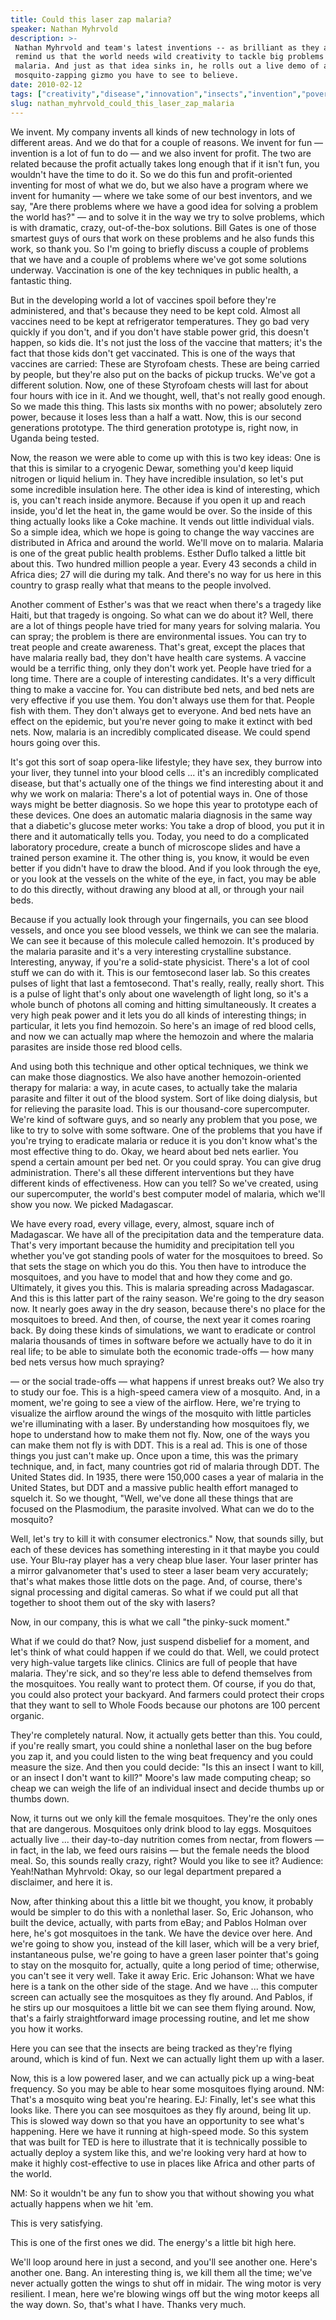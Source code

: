 ```yaml
---
title: Could this laser zap malaria?
speaker: Nathan Myhrvold
description: >-
 Nathan Myhrvold and team's latest inventions -- as brilliant as they are bold --
 remind us that the world needs wild creativity to tackle big problems like
 malaria. And just as that idea sinks in, he rolls out a live demo of a new,
 mosquito-zapping gizmo you have to see to believe.
date: 2010-02-12
tags: ["creativity","disease","innovation","insects","invention","poverty","technology"]
slug: nathan_myhrvold_could_this_laser_zap_malaria
---
```


We invent. My company invents all kinds of new technology in lots of different areas. And
we do that for a couple of reasons. We invent for fun — invention is a lot of fun to do —
and we also invent for profit. The two are related because the profit actually takes long
enough that if it isn't fun, you wouldn't have the time to do it. So we do this fun and
profit-oriented inventing for most of what we do, but we also have a program where we
invent for humanity — where we take some of our best inventors, and we say, "Are there
problems where we have a good idea for solving a problem the world has?" — and to solve it
in the way we try to solve problems, which is with dramatic, crazy, out-of-the-box
solutions. Bill Gates is one of those smartest guys of ours that work on these problems
and he also funds this work, so thank you. So I'm going to briefly discuss a couple of
problems that we have and a couple of problems where we've got some solutions
underway. Vaccination is one of the key techniques in public health, a fantastic
thing.

But in the developing world a lot of vaccines spoil before they're administered, and
that's because they need to be kept cold. Almost all vaccines need to be kept at
refrigerator temperatures. They go bad very quickly if you don't, and if you don't have
stable power grid, this doesn't happen, so kids die. It's not just the loss of the vaccine
that matters; it's the fact that those kids don't get vaccinated. This is one of the ways
that vaccines are carried: These are Styrofoam chests. These are being carried by people,
but they're also put on the backs of pickup trucks. We've got a different solution. Now,
one of these Styrofoam chests will last for about four hours with ice in it. And we
thought, well, that's not really good enough. So we made this thing. This lasts six months
with no power; absolutely zero power, because it loses less than a half a watt. Now, this
is our second generations prototype. The third generation prototype is, right now, in
Uganda being tested.

Now, the reason we were able to come up with this is two key ideas: One is that this is
similar to a cryogenic Dewar, something you'd keep liquid nitrogen or liquid helium in.
They have incredible insulation, so let's put some incredible insulation here. The other
idea is kind of interesting, which is, you can't reach inside anymore. Because if you open
it up and reach inside, you'd let the heat in, the game would be over. So the inside of
this thing actually looks like a Coke machine. It vends out little individual vials. So a
simple idea, which we hope is going to change the way vaccines are distributed in Africa
and around the world. We'll move on to malaria. Malaria is one of the great public health
problems. Esther Duflo talked a little bit about this. Two hundred million people a year.
Every 43 seconds a child in Africa dies; 27 will die during my talk. And there's no way
for us here in this country to grasp really what that means to the people
involved.

Another comment of Esther's was that we react when there's a tragedy like Haiti, but that
tragedy is ongoing. So what can we do about it? Well, there are a lot of things people
have tried for many years for solving malaria. You can spray; the problem is there are
environmental issues. You can try to treat people and create awareness. That's great,
except the places that have malaria really bad, they don't have health care systems. A
vaccine would be a terrific thing, only they don't work yet. People have tried for a long
time. There are a couple of interesting candidates. It's a very difficult thing to make a
vaccine for. You can distribute bed nets, and bed nets are very effective if you use them.
You don't always use them for that. People fish with them. They don't always get to
everyone. And bed nets have an effect on the epidemic, but you're never going to make it
extinct with bed nets. Now, malaria is an incredibly complicated disease. We could spend
hours going over this.

It's got this sort of soap opera-like lifestyle; they have sex, they burrow into your
liver, they tunnel into your blood cells ... it's an incredibly complicated disease, but
that's actually one of the things we find interesting about it and why we work on malaria:
There's a lot of potential ways in. One of those ways might be better diagnosis. So we
hope this year to prototype each of these devices. One does an automatic malaria diagnosis
in the same way that a diabetic's glucose meter works: You take a drop of blood, you put
it in there and it automatically tells you. Today, you need to do a complicated laboratory
procedure, create a bunch of microscope slides and have a trained person examine it. The
other thing is, you know, it would be even better if you didn't have to draw the blood.
And if you look through the eye, or you look at the vessels on the white of the eye, in
fact, you may be able to do this directly, without drawing any blood at all, or through
your nail beds.

Because if you actually look through your fingernails, you can see blood vessels, and once
you see blood vessels, we think we can see the malaria. We can see it because of this
molecule called hemozoin. It's produced by the malaria parasite and it's a very
interesting crystalline substance. Interesting, anyway, if you're a solid-state physicist.
There's a lot of cool stuff we can do with it. This is our femtosecond laser lab. So this
creates pulses of light that last a femtosecond. That's really, really, really short. This
is a pulse of light that's only about one wavelength of light long, so it's a whole bunch
of photons all coming and hitting simultaneously. It creates a very high peak power and it
lets you do all kinds of interesting things; in particular, it lets you find hemozoin. So
here's an image of red blood cells, and now we can actually map where the hemozoin and
where the malaria parasites are inside those red blood cells.

And using both this technique and other optical techniques, we think we can make those
diagnostics. We also have another hemozoin-oriented therapy for malaria: a way, in acute
cases, to actually take the malaria parasite and filter it out of the blood system. Sort
of like doing dialysis, but for relieving the parasite load. This is our thousand-core
supercomputer. We're kind of software guys, and so nearly any problem that you pose, we
like to try to solve with some software. One of the problems that you have if you're
trying to eradicate malaria or reduce it is you don't know what's the most effective thing
to do. Okay, we heard about bed nets earlier. You spend a certain amount per bed net. Or
you could spray. You can give drug administration. There's all these different
interventions but they have different kinds of effectiveness. How can you tell? So we've
created, using our supercomputer, the world's best computer model of malaria, which we'll
show you now. We picked Madagascar.

We have every road, every village, every, almost, square inch of Madagascar. We have all
of the precipitation data and the temperature data. That's very important because the
humidity and precipitation tell you whether you've got standing pools of water for the
mosquitoes to breed. So that sets the stage on which you do this. You then have to
introduce the mosquitoes, and you have to model that and how they come and go. Ultimately,
it gives you this. This is malaria spreading across Madagascar. And this is this latter
part of the rainy season. We're going to the dry season now. It nearly goes away in the
dry season, because there's no place for the mosquitoes to breed. And then, of course, the
next year it comes roaring back. By doing these kinds of simulations, we want to eradicate
or control malaria thousands of times in software before we actually have to do it in real
life; to be able to simulate both the economic trade-offs — how many bed nets versus how
much spraying?

— or the social trade-offs — what happens if unrest breaks out? We also try to study our
foe. This is a high-speed camera view of a mosquito. And, in a moment, we're going to see
a view of the airflow. Here, we're trying to visualize the airflow around the wings of the
mosquito with little particles we're illuminating with a laser. By understanding how
mosquitoes fly, we hope to understand how to make them not fly. Now, one of the ways you
can make them not fly is with DDT. This is a real ad. This is one of those things you just
can't make up. Once upon a time, this was the primary technique, and, in fact, many
countries got rid of malaria through DDT. The United States did. In 1935, there were
150,000 cases a year of malaria in the United States, but DDT and a massive public health
effort managed to squelch it. So we thought, "Well, we've done all these things that are
focused on the Plasmodium, the parasite involved. What can we do to the
mosquito?

Well, let's try to kill it with consumer electronics." Now, that sounds silly, but each of
these devices has something interesting in it that maybe you could use. Your Blu-ray
player has a very cheap blue laser. Your laser printer has a mirror galvanometer that's
used to steer a laser beam very accurately; that's what makes those little dots on the
page. And, of course, there's signal processing and digital cameras. So what if we could
put all that together to shoot them out of the sky with lasers?

Now, in our company, this is what we call "the pinky-suck moment."

What if we could do that? Now, just suspend disbelief for a moment, and let's think of
what could happen if we could do that. Well, we could protect very high-value targets like
clinics. Clinics are full of people that have malaria. They're sick, and so they're less
able to defend themselves from the mosquitoes. You really want to protect them. Of course,
if you do that, you could also protect your backyard. And farmers could protect their
crops that they want to sell to Whole Foods because our photons are 100 percent organic.

They're completely natural. Now, it actually gets better than this. You could, if you're
really smart, you could shine a nonlethal laser on the bug before you zap it, and you
could listen to the wing beat frequency and you could measure the size. And then you could
decide: "Is this an insect I want to kill, or an insect I don't want to kill?" Moore's law
made computing cheap; so cheap we can weigh the life of an individual insect and decide
thumbs up or thumbs down. 

Now, it turns out we only kill the female mosquitoes. They're the only ones that are
dangerous. Mosquitoes only drink blood to lay eggs. Mosquitoes actually live ... their
day-to-day nutrition comes from nectar, from flowers — in fact, in the lab, we feed ours
raisins — but the female needs the blood meal. So, this sounds really crazy, right? Would
you like to see it? Audience: Yeah!Nathan Myhrvold: Okay, so our legal department prepared
a disclaimer, and here it is. 

Now, after thinking about this a little bit we thought, you know, it probably would be
simpler to do this with a nonlethal laser. So, Eric Johanson, who built the device,
actually, with parts from eBay; and Pablos Holman over here, he's got mosquitoes in the
tank. We have the device over here. And we're going to show you, instead of the kill
laser, which will be a very brief, instantaneous pulse, we're going to have a green laser
pointer that's going to stay on the mosquito for, actually, quite a long period of time;
otherwise, you can't see it very well. Take it away Eric. Eric Johanson: What we have here
is a tank on the other side of the stage. And we have ... this computer screen can
actually see the mosquitoes as they fly around. And Pablos, if he stirs up our mosquitoes
a little bit we can see them flying around. Now, that's a fairly straightforward image
processing routine, and let me show you how it works.

Here you can see that the insects are being tracked as they're flying around, which is
kind of fun. Next we can actually light them up with a laser. 

Now, this is a low powered laser, and we can actually pick up a wing-beat frequency. So
you may be able to hear some mosquitoes flying around. NM: That's a mosquito wing beat
you're hearing. EJ: Finally, let's see what this looks like. There you can see mosquitoes
as they fly around, being lit up. This is slowed way down so that you have an opportunity
to see what's happening. Here we have it running at high-speed mode. So this system that
was built for TED is here to illustrate that it is technically possible to actually deploy
a system like this, and we're looking very hard at how to make it highly cost-effective to
use in places like Africa and other parts of the world.

NM: So it wouldn't be any fun to show you that without showing you what actually happens
when we hit 'em. 

This is very satisfying. 

This is one of the first ones we did. The energy's a little bit high here.

We'll loop around here in just a second, and you'll see another one. Here's another one.
Bang. An interesting thing is, we kill them all the time; we've never actually gotten the
wings to shut off in midair. The wing motor is very resilient. I mean, here we're blowing
wings off but the wing motor keeps all the way down. So, that's what I have. Thanks very
much.

<!--
ad_duration=3.33
event="TED2010"
external_start_time=0
intro_duration=11.82
is_subtitle_required="False"
is_talk_featured="True"
language="en"
language_swap="False"
native_language="en"
number_of_related_talks=6
number_of_speakers=1
number_of_subtitled_videos=24
number_of_tags=7
number_of_talk_download_languages=25
number_of_talk_more_resources=0
number_of_talk_recommendations=0
number_of_talks_take_actions=0
post_ad_duration=0.83
published_timestamp="2010-05-11 09:09:00"
recording_date="2010-02-12"
speaker_description="Polymath"
speaker_is_published=1
speaker_name="Nathan Myhrvold"
speaker_what_others_say="He is gregarious, enthusiastic, and nerdy on an epic scale."
talk_name="Could this laser zap malaria?"
talks_tags=["creativity","disease","innovation","insects","invention","poverty","technology"]
url_audio="https://download.ted.com/talks/NathanMyhrvold_2010.mp3?apikey=acme-roadrunner"
url_photo_speaker="https://pe.tedcdn.com/images/ted/50051_254x191.jpg"
url_photo_talk="https://pe.tedcdn.com/images/ted/169894_800x600.jpg"
url_webpage="https://www.ted.com/talks/nathan_myhrvold_could_this_laser_zap_malaria"
video_type_name="TED Stage Talk"
-->